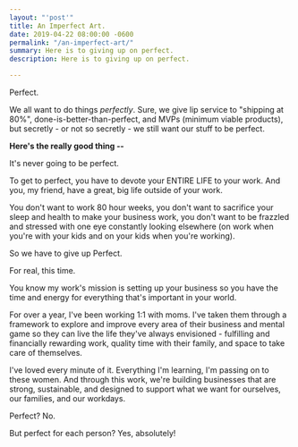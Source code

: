 ```yaml
---
layout: "'post'"
title: An Imperfect Art.
date: 2019-04-22 08:00:00 -0600
permalink: "/an-imperfect-art/"
summary: Here is to giving up on perfect.
description: Here is to giving up on perfect.

---
```

Perfect.

We all want to do things _perfectly_. Sure, we give lip service to "shipping at 80%", done-is-better-than-perfect, and MVPs (minimum viable products), but secretly - or not so secretly - we still want our stuff to be perfect.

**Here's the really good thing --**

It's never going to be perfect.

To get to perfect, you have to devote your ENTIRE LIFE to your work. And you, my friend, have a great, big life outside of your work.

You don't want to work 80 hour weeks, you don't want to sacrifice your sleep and health to make your business work, you don't want to be frazzled and stressed with one eye constantly looking elsewhere (on work when you're with your kids and on your kids when you're working).

So we have to give up Perfect.

For real, this time.

You know my work's mission is setting up your business so you have the time and energy for everything that's important in your world.

For over a year, I've been working 1:1 with moms. I've taken them through a framework to explore and improve every area of their business and mental game so they can live the life they've always envisioned - fulfilling and financially rewarding work, quality time with their family, and space to take care of themselves.

I've loved every minute of it. Everything I'm learning, I'm passing on to these women. And through this work, we're building businesses that are strong, sustainable, and designed to support what we want for ourselves, our families, and our workdays.

Perfect? No.

But perfect for each person? Yes, absolutely!